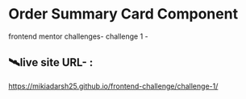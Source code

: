 # Order Summary Card Component
frontend mentor challenges- challenge 1 -
## 🛰️live site URL- :
https://mikiadarsh25.github.io/frontend-challenge/challenge-1/
